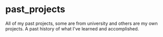 # past_projects
All of my past projects, some are from university and others are my own projects. A past history of what I've learned and accomplished.
